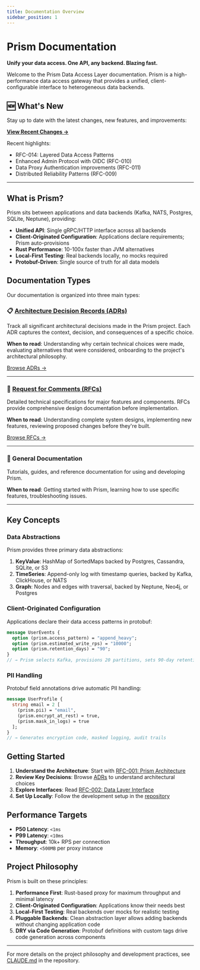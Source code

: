 ```yaml
---
title: Documentation Overview
sidebar_position: 1
---
```


# Prism Documentation

**Unify your data access. One API, any backend. Blazing fast.**

Welcome to the Prism Data Access Layer documentation. Prism is a high-performance data access gateway that provides a unified, client-configurable interface to heterogeneous data backends.

## 🆕 What's New

Stay up to date with the latest changes, new features, and improvements:

**[View Recent Changes →](https://github.com/jrepp/prism-data-layer/blob/main/docs-cms/CHANGELOG.md)**

Recent highlights:
- RFC-014: Layered Data Access Patterns
- Enhanced Admin Protocol with OIDC (RFC-010)
- Data Proxy Authentication improvements (RFC-011)
- Distributed Reliability Patterns (RFC-009)

---

## What is Prism?

Prism sits between applications and data backends (Kafka, NATS, Postgres, SQLite, Neptune), providing:

- **Unified API**: Single gRPC/HTTP interface across all backends
- **Client-Originated Configuration**: Applications declare requirements; Prism auto-provisions
- **Rust Performance**: 10-100x faster than JVM alternatives
- **Local-First Testing**: Real backends locally, no mocks required
- **Protobuf-Driven**: Single source of truth for all data models

## Documentation Types

Our documentation is organized into three main types:

### 📋 [Architecture Decision Records (ADRs)](/adr)

Track all significant architectural decisions made in the Prism project. Each ADR captures the context, decision, and consequences of a specific choice.

**When to read**: Understanding why certain technical choices were made, evaluating alternatives that were considered, onboarding to the project's architectural philosophy.

[Browse ADRs →](/adr)

---

### 📐 [Request for Comments (RFCs)](/rfc)

Detailed technical specifications for major features and components. RFCs provide comprehensive design documentation before implementation.

**When to read**: Understanding complete system designs, implementing new features, reviewing proposed changes before they're built.

[Browse RFCs →](/rfc)

---

### 📖 General Documentation

Tutorials, guides, and reference documentation for using and developing Prism.

**When to read**: Getting started with Prism, learning how to use specific features, troubleshooting issues.

---

## Key Concepts

### Data Abstractions

Prism provides three primary data abstractions:

1. **KeyValue**: HashMap of SortedMaps backed by Postgres, Cassandra, SQLite, or S3
2. **TimeSeries**: Append-only log with timestamp queries, backed by Kafka, ClickHouse, or NATS
3. **Graph**: Nodes and edges with traversal, backed by Neptune, Neo4j, or Postgres

### Client-Originated Configuration

Applications declare their data access patterns in protobuf:

```protobuf
message UserEvents {
  option (prism.access_pattern) = "append_heavy";
  option (prism.estimated_write_rps) = "10000";
  option (prism.retention_days) = "90";
}
// → Prism selects Kafka, provisions 20 partitions, sets 90-day retention
```

### PII Handling

Protobuf field annotations drive automatic PII handling:

```protobuf
message UserProfile {
  string email = 2 [
    (prism.pii) = "email",
    (prism.encrypt_at_rest) = true,
    (prism.mask_in_logs) = true
  ];
}
// → Generates encryption code, masked logging, audit trails
```

## Getting Started

1. **Understand the Architecture**: Start with [RFC-001: Prism Architecture](/rfc/RFC-001-prism-architecture)
2. **Review Key Decisions**: Browse [ADRs](/adr) to understand architectural choices
3. **Explore Interfaces**: Read [RFC-002: Data Layer Interface](/rfc/RFC-002-data-layer-interface)
4. **Set Up Locally**: Follow the development setup in the [repository](https://github.com/jrepp/prism-data-layer)

## Performance Targets

- **P50 Latency**: `<1ms`
- **P99 Latency**: `<10ms`
- **Throughput**: 10k+ RPS per connection
- **Memory**: `<500MB` per proxy instance

## Project Philosophy

Prism is built on these principles:

1. **Performance First**: Rust-based proxy for maximum throughput and minimal latency
2. **Client-Originated Configuration**: Applications know their needs best
3. **Local-First Testing**: Real backends over mocks for realistic testing
4. **Pluggable Backends**: Clean abstraction layer allows adding backends without changing application code
5. **DRY via Code Generation**: Protobuf definitions with custom tags drive code generation across components

---

For more details on the project philosophy and development practices, see [CLAUDE.md](https://github.com/jrepp/prism-data-layer/blob/main/CLAUDE.md) in the repository.

